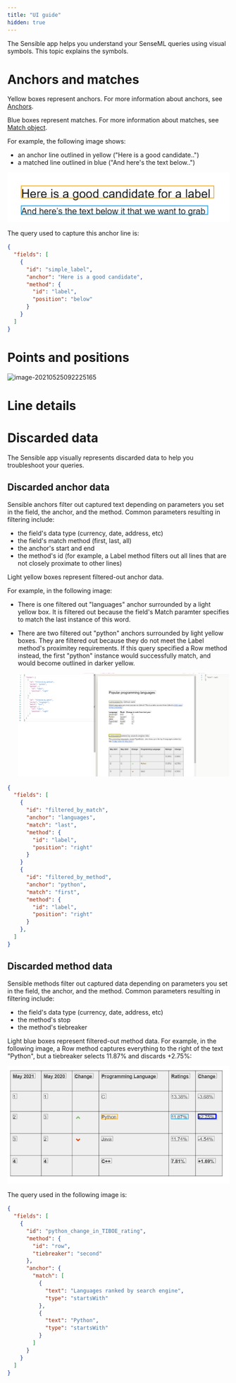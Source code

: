 ```yaml
---
title: "UI guide"
hidden: true
---
```


The Sensible app helps you understand your SenseML queries using visual symbols. This topic explains the symbols.

Anchors and matches
====

Yellow boxes represent anchors. For more information about anchors, see [Anchors](doc:anchor-object).

Blue boxes represent matches. For more information about matches, see [Match object](doc:match-object).

For example, the following image shows:

- an anchor line outlined in yellow ("Here is a good candidate..")
- a matched line outlined in blue ("And here's the text below..")

![](https://raw.githubusercontent.com/sensible-hq/sensible-docs/main/readme-sync/assets/v0/images/ui_label_and_method_1.png)

The query used to capture this anchor line is:

```json
{
  "fields": [
    {
      "id": "simple_label",
      "anchor": "Here is a good candidate",
      "method": {
        "id": "label",
        "position": "below"
      }
    }
  ]
}    
```

Points and positions
====



![image-20210525092225165](C:\Users\franc\AppData\Roaming\Typora\typora-user-images\image-20210525092225165.png)

Line details
====



Discarded data
====

The Sensible app visually represents discarded data to help you troubleshoot your queries. 

Discarded anchor data
---

Sensible anchors filter out captured text depending on parameters you set in the field, the anchor, and the method. Common parameters resulting in filtering include:

-  the field's data type (currency, date, address, etc)
-  the field's match method (first, last, all)
- the anchor's start and end
- the method's id (for example, a Label method filters out all lines that are not closely proximate to other lines)

Light yellow boxes represent filtered-out anchor data.

For example, in the following image:

- There is one filtered out "languages" anchor surrounded by a light yellow box. It is filtered out because the field's Match paramter specifies to match the last instance of this word.

- There are two filtered out "python" anchors surrounded by light yellow boxes. They are filtered out because they do not meet the Label method's proximitey requirements.  If this query specified a Row method instead, the first "python" instance would successfully match, and would become outlined in darker yellow. 

  ![](https://raw.githubusercontent.com/sensible-hq/sensible-docs/main/readme-sync/assets/v0/images/ui_filtered_anchor.png)

```json
{
  "fields": [
    {
      "id": "filtered_by_match",
      "anchor": "languages",
      "match": "last",
      "method": {
        "id": "label",
        "position": "right"
      }
    }
    {
      "id": "filtered_by_method",
      "anchor": "python",
      "match": "first",
      "method": {
        "id": "label",
        "position": "right"
      }
    },
  ]
}
```





Discarded method data
---

Sensible methods filter out captured data depending on parameters you set in the field, the anchor, and the method. Common parameters resulting in filtering include:

- the field's data type (currency, date, address, etc)
- the method's stop
- the method's tiebreaker

Light blue boxes represent filtered-out method data. For example, in the following image, a Row method captures everything to the right of the text "Python", but a tiebreaker selects 11.87% and discards +2.75%:

![](https://raw.githubusercontent.com/sensible-hq/sensible-docs/main/readme-sync/assets/v0/images/ui_filtered_method.png)

The query used in the following image is:

```json
{
  "fields": [
    {
      "id": "python_change_in_TIBOE_rating",
      "method": {
        "id": "row",
        "tiebreaker": "second"
      },
      "anchor": {
        "match": [
          {
            "text": "Languages ranked by search engine",
            "type": "startsWith"
          },
          {
            "text": "Python",
            "type": "startsWith"
          }
        ]
      }
    }
  ]
}
```





